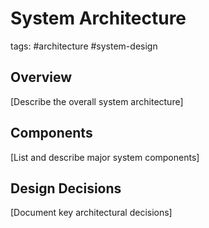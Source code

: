 # System Architecture

tags: #architecture #system-design

## Overview

[Describe the overall system architecture]

## Components

[List and describe major system components]

## Design Decisions

[Document key architectural decisions]

